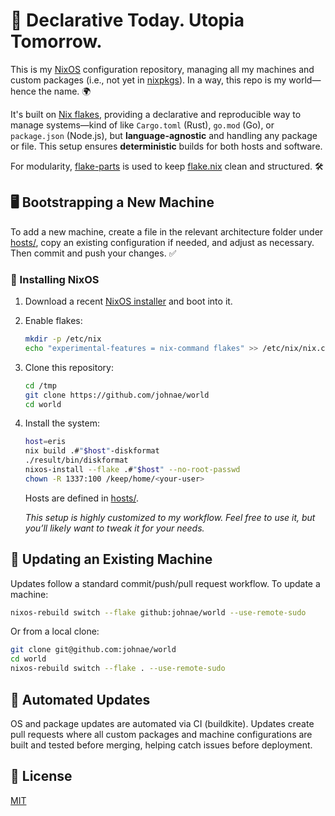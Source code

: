 # 🚀 Declarative Today. Utopia Tomorrow.  

This is my [NixOS](https://nixos.org) configuration repository, managing all my machines and custom packages (i.e., not yet in [nixpkgs](https://github.com/nixos/nixpkgs)). In a way, this repo is my world—hence the name. 🌍  

It's built on [Nix flakes](https://nixos.wiki/wiki/Flakes), providing a declarative and reproducible way to manage systems—kind of like `Cargo.toml` (Rust), `go.mod` (Go), or `package.json` (Node.js), but **language-agnostic** and handling any package or file. This setup ensures **deterministic** builds for both hosts and software.  

For modularity, [flake-parts](https://flake.parts) is used to keep [flake.nix](./flake.nix) clean and structured. 🛠️  

## 🖥️ Bootstrapping a New Machine  

To add a new machine, create a file in the relevant architecture folder under [hosts/](hosts/), copy an existing configuration if needed, and adjust as necessary. Then commit and push your changes. ✅  

### 🔧 Installing NixOS  

1. Download a recent [NixOS installer](https://nixos.org/download.html#nixos-iso) and boot into it.  
2. Enable flakes:  

   ```sh
   mkdir -p /etc/nix
   echo "experimental-features = nix-command flakes" >> /etc/nix/nix.conf
   ```

3. Clone this repository:  

   ```sh
   cd /tmp
   git clone https://github.com/johnae/world
   cd world
   ```

4. Install the system:  

   ```sh
   host=eris
   nix build .#"$host"-diskformat
   ./result/bin/diskformat
   nixos-install --flake .#"$host" --no-root-passwd
   chown -R 1337:100 /keep/home/<your-user>
   ```

   Hosts are defined in [hosts/](hosts/).  

   _This setup is highly customized to my workflow. Feel free to use it, but you’ll likely want to tweak it for your needs._  

## 🔄 Updating an Existing Machine  

Updates follow a standard commit/push/pull request workflow. To update a machine:  

```sh
nixos-rebuild switch --flake github:johnae/world --use-remote-sudo
```

Or from a local clone:  

```sh
git clone git@github.com:johnae/world
cd world
nixos-rebuild switch --flake . --use-remote-sudo
```

## 🤖 Automated Updates  

OS and package updates are automated via CI (buildkite). Updates create pull requests where all custom packages and machine configurations are built and tested before merging, helping catch issues before deployment.  

## 📜 License  

[MIT](https://choosealicense.com/licenses/mit)  
